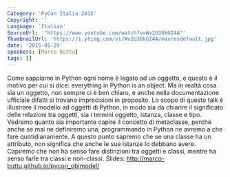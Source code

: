 ```yaml
---
Category: 'PyCon Italia 2015'
Copyright: ''
Language: 'Italian'
SourceUrl: '"https://www.youtube.com/watch?v=Wv2U38kGI4A"'
ThumbnailUrl: 'https://i.ytimg.com/vi/Wv2U38kGI4A/maxresdefault.jpg'
date: '2015-05-29'
speakers: [Marco Buttu]
tags: []
---
```

Come sappiamo in Python ogni nome è legato ad un oggetto, e questo è il motivo per cui si dice: everything in Python is an object. Ma in realtà cosa sia un oggetto, non sempre ci è ben chiaro, e anche nella documentazione ufficiale difatti si trovano imprecisioni in proposito.
Lo scopo di questo talk è illustrare il modello ad oggetti di Python, in modo sia da chiarire il significato delle relazioni tra oggetti, sia i termini oggetto, istanza, classe e tipo. Vedremo quanto sia importante capire il concetto di metaclasse, perché anche se mai ne definiremo una, programmando in Python ne avremo a che fare quotidianamente.
A questo punto sapremo che se una classe ha un attributo, non significa che anche le sue istanze lo debbano avere. Capiremo che non ha senso fare distinzioni tra oggetti e classi, mentre ha senso farle tra classi e non-classi.
Slides: http://marco-buttu.github.io/pycon_objmodel/
